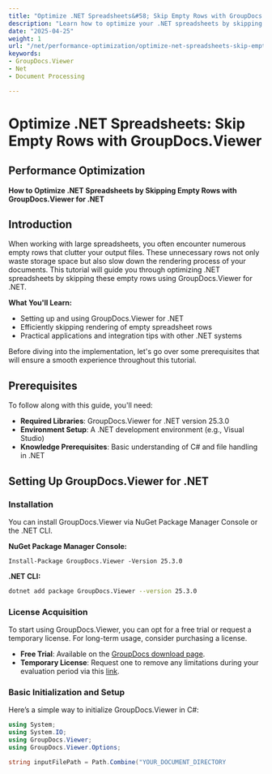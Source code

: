 ```yaml
---
title: "Optimize .NET Spreadsheets&#58; Skip Empty Rows with GroupDocs.Viewer for Efficient Data Processing"
description: "Learn how to optimize your .NET spreadsheets by skipping empty rows using GroupDocs.Viewer. Enhance performance and reduce file size with this step-by-step guide."
date: "2025-04-25"
weight: 1
url: "/net/performance-optimization/optimize-net-spreadsheets-skip-empty-rows-groupdocs-viewer/"
keywords:
- GroupDocs.Viewer
- Net
- Document Processing

---
```



# Optimize .NET Spreadsheets: Skip Empty Rows with GroupDocs.Viewer
## Performance Optimization

**How to Optimize .NET Spreadsheets by Skipping Empty Rows with GroupDocs.Viewer for .NET**

## Introduction

When working with large spreadsheets, you often encounter numerous empty rows that clutter your output files. These unnecessary rows not only waste storage space but also slow down the rendering process of your documents. This tutorial will guide you through optimizing .NET spreadsheets by skipping these empty rows using GroupDocs.Viewer for .NET.

**What You'll Learn:**

- Setting up and using GroupDocs.Viewer for .NET
- Efficiently skipping rendering of empty spreadsheet rows
- Practical applications and integration tips with other .NET systems

Before diving into the implementation, let's go over some prerequisites that will ensure a smooth experience throughout this tutorial.

## Prerequisites

To follow along with this guide, you'll need:

- **Required Libraries**: GroupDocs.Viewer for .NET version 25.3.0
- **Environment Setup**: A .NET development environment (e.g., Visual Studio)
- **Knowledge Prerequisites**: Basic understanding of C# and file handling in .NET

## Setting Up GroupDocs.Viewer for .NET

### Installation

You can install GroupDocs.Viewer via NuGet Package Manager Console or the .NET CLI.

**NuGet Package Manager Console:**

```shell
Install-Package GroupDocs.Viewer -Version 25.3.0
```

**.NET CLI:**

```bash
dotnet add package GroupDocs.Viewer --version 25.3.0
```

### License Acquisition

To start using GroupDocs.Viewer, you can opt for a free trial or request a temporary license. For long-term usage, consider purchasing a license.

- **Free Trial**: Available on the [GroupDocs download page](https://releases.groupdocs.com/viewer/net/).
- **Temporary License**: Request one to remove any limitations during your evaluation period via this [link](https://purchase.groupdocs.com/temporary-license/).

### Basic Initialization and Setup

Here’s a simple way to initialize GroupDocs.Viewer in C#:

```csharp
using System;
using System.IO;
using GroupDocs.Viewer;
using GroupDocs.Viewer.Options;

string inputFilePath = Path.Combine("YOUR_DOCUMENT_DIRECTORY
